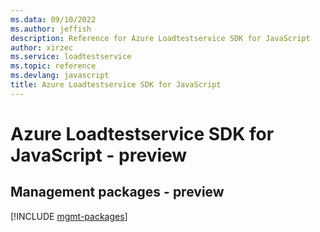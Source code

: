 ```yaml
---
ms.data: 09/10/2022
ms.author: jeffish
description: Reference for Azure Loadtestservice SDK for JavaScript
author: xirzec
ms.service: loadtestservice
ms.topic: reference
ms.devlang: javascript
title: Azure Loadtestservice SDK for JavaScript
---
```

# Azure Loadtestservice SDK for JavaScript - preview

## Management packages - preview
[!INCLUDE [mgmt-packages](loadtestservice-mgmt-index.md)]